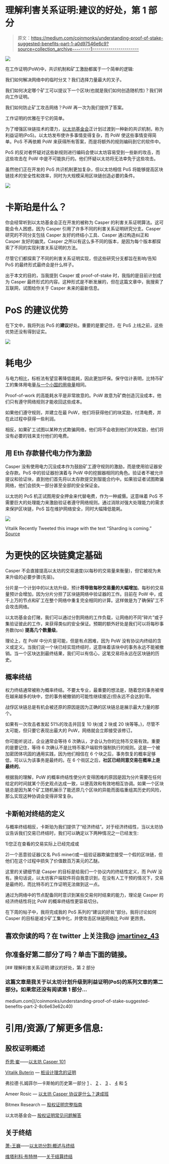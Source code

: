 # 理解利害关系证明:建议的好处，第 1 部分

> 原文：<https://medium.com/coinmonks/understanding-proof-of-stake-suggested-benefits-part-1-a0d97546e6c9?source=collection_archive---------1----------------------->

![](img/9915540f9b191237126aefa75fb2bbb9.png)

在工作证明(PoW)中，共识机制和矿工激励都属于一个简单的逻辑:

我们如何解决网络中的临时分叉？我们选择力量最大的叉子。

我们如何决定哪个矿工可以提议下一个区块(也就是我们如何创造随机性)？我们转向工作证明。

我们如何防止矿工攻击网络？PoW 再一次为我们提供了答案。

工作证明的优雅在于它的简单。

为了增强区块链技术的潜力，[以太坊基金会](https://www.ethereum.org/foundation)正计划过渡到一种新的共识机制，称为利益证明(PoS)。以太坊发布使许多事情变得复杂，而 PoW 使这些事情变得简单。PoS 不再依赖 PoW 来获得所有答案，而是将额外的规则编码到它的软件中。

PoS 的反对者怀疑对这些新规则进行编码会使以太坊容易受到一些新的攻击，而这些攻击在 PoW 中是不可能执行的。他们怀疑以太坊将无法幸免于这些攻击。

虽然他们正在开发的 PoS 共识机制更加复杂，但以太坊相信 PoS 将能够提高区块链技术的安全性和效率，同时为大规模采用区块链创造必要的条件。

![](img/a0cb8ce4a649764757be05230ac4c456.png)

# **卡斯珀是什么？**

你会经常听到以太坊基金会正在开发的被称为 Casper 的利害关系证明算法。这可能会令人困惑，因为 Casper 引用了许多不同的利害关系证明研究分支。Casper 研究的不同分支包括 Casper 友好的终结小工具、Casper 通过构造纠正和 Casper 友好的幽灵。Casper 之所以有这么多不同的版本，是因为每个版本都探索了不同的实现利害关系证明的方法。

尽管它们都探索了不同的利害关系证明实现，但这些研究分支都旨在影响/告知 PoS 的最终形式最终会是什么样子。

出于本文的目的，当我提到 Casper 或 proof-of-stake 时，我指的是目前计划成为 Casper 最终形式的内容。这种形式是不断发展的，但在这篇文章中，我搜索了互联网，试图给你关于 Casper 未来的最新信息。

# **PoS 的建议优势**

在下文中，我将列出 PoS 的**建议**好处。重要的是要记住，在 PoS 上线之前，这些优势还没有得到证实。

![](img/52422905e770d03ca3c1b12c5fe5dd49.png)

# **耗电少**

与电力相比，标桩法有望显著降低能耗，因此更加环保。保守估计表明，比特币矿工的集体用电量[与一个小国的用电量](https://www.forbes.com/sites/christopherhelman/2018/01/16/bitcoin-mining-uses-as-much-power-as-ireland-and-why-thats-not-a-problem/#34b7d7f14589)相同。

Proof-of-work 的高能耗水平是非常故意的。PoW 故意为矿商创造沉没成本，他们只有遵守网络规则才能收回这些成本。

如果他们遵守规则，并建立在最 PoW，他们将获得他们的块奖励，付清电费，并在此过程中获得一些利润。

相反，如果矿工试图以某种方式欺骗网络，他们将不会收到他们的块奖励，他们将没有必要的钱来支付他们的电费。

## **用 Eth 存款替代电力作为激励**

Casper 没有使用电力沉没成本作为鼓励矿工遵守规则的激励，而是使用验证器安全存款。PoS 中的验证器扮演着与 PoW 中的挖掘器相同的角色。验证者不被允许提议和验证块，直到他们首先将以太存款提交到智能合约中。如果验证者试图欺骗网络，他们会损失一部分甚至全部的安全保证金。

以太坊的 PoS 机正试图用安全押金来代替电费，作为一种威慑。这意味着 PoS 不需要巨大的处理能力来激励验证者遵守网络规则。通过消除对强大处理能力的需求来保护区块链，PoS 旨在维护网络安全，同时大幅降低能耗。

![](img/f04b5e27d2adca740e5ae89750b3c92b.png)

Vitalik Recently Tweeted this image with the text “Sharding is coming.” [Source](https://twitter.com/vitalikbuterin/status/991021062811930624?lang=en)

# 为更快的区块链奠定基础

Casper 不会直接提高以太坊的交易速度(以每秒的交易量来衡量)，但它被视为未来升级的必要步骤(先驱)。

分片是一个计划中的以太坊升级，预计**将导致每秒交易量的大幅增加**。每秒的交易量预计会增加，因为分片分担了区块链网络中验证器的工作。目前在 PoW 中，成千上万的节点和矿工在整个网络中重复完全相同的计算。这样做是为了确保矿工不会攻击网络。

以太坊基金会打赌，我们可以通过分割网络的工作负载，让网络的不同“碎片”或子集验证彼此的工作，来获得类似的安全保证。预期的额外好处是我们可以将每秒事务数(tps) **提高几个数量级**。

理论上，在 PoW 中分片是可能，但是有点困难，因为 PoW 没有协议内终结的含义或定义。当我们说一个块已经实现终结时，这意味着该块中的事务永远不能被撤销。当一个区块达到最终结果，我们可以有信心，这笔交易将永远在区块链的历史。

## **概率终结**

权力终结通常被称为概率终结。不要太专业，最重要的想法是，随着您的事务被埋在越来越多的块中，您的事务被撤销的可能性继续接近(但永远不会达到)零。

战俘区块链总是有机会被还原的原因是因为正确的区块链总是展示最大力量的那个。

如果有一次攻击者发起 51%的攻击并回复 10 块(或 2 块或 20 块等等。)，尽管不太可能，但只要它表现出最大的 PoW，网络就会立即接受该修订。

你可能听说过，企业通常会等待 6 次确认，才会认为你的比特币交易有效。重要的是要记住，等待 6 次确认不是比特币客户端软件强制执行的规则。这是一个被加密团体巩固的通用实践，因为他们相信在 6 个块之后，事务恢复的概率足够低，可以认为该事务是最终的。在 6 个街区之后，**社区已经同意交易在概率上是最终的**。

根据我的理解，PoW 的概率终结性使分片变得困难的原因是因为分片需要在任何给定的时间就某个历史观点达成一致，以便高效和有效地相互协调。如果一个区块链总是因为某个矿工随机展示了能还原几个区块的异能而面临重组其历史的风险，那么实现这种协调会变得非常复杂。

## **卡斯帕对终结的定义**

与概率终结相反，卡斯珀为我们提供了“经济终结”。对于经济终结性，当以太坊协议告诉我们交易已终结时，我们可以确定以下两种情况之一已经发生:

1)您正在查看的交易实际上已经完成或

2)一个恶意验证器(又名 PoS miner)或一组验证器欺骗您接受一个假的区块链，但他们在这个过程中损失了价值数百万美元的乙醚。

这里的关键细节是 Casper 的目标是给我们一个协议内的终结性定义，而 PoW 没有。换句话说，以太坊客户端软件将自我意识到，在没有人工干预的情况下，交易是最终的，而比特币的工作证明无法做到这一点。

通过为网络中的节点配备同时意识到某些交易何时结束的能力，理论是 Casper 的经济终结性将比 PoW 的概率终结性更容易切分。

在下周的帖子中，我将完成我的 PoS 系列的“建议的好处”部分。我将讨论如何 Casper 的目标是减少矿工集中化，并使攻击区块链网络比 PoW 更昂贵。

## 喜欢你读的吗？在 twitter 上关注我@ [jmartinez_43](https://twitter.com/jmartinez_43)

## 你准备好第二部分了吗？单击下面的链接。

[](/coinmonks/understanding-proof-of-stake-suggested-benefits-part-2-8c6e63e62c40) [## 理解利害关系证明:建议的好处，第 2 部分

### 这篇文章是我关于以太坊计划升级到利益证明(PoS)的系列文章的第二部分。如果您还没有阅读第 1 部分…

medium.com](/coinmonks/understanding-proof-of-stake-suggested-benefits-part-2-8c6e63e62c40) 

# 引用/资源/了解更多信息:

## **股权证明概述**

[乔恩·崔](/@jonchoi?source=post_header_lockup)——[以太坊 Casper 101](/@jonchoi/ethereum-casper-101-7a851a4f1eb0)

[Vitalik Buterin](/@VitalikButerin?source=post_header_lockup) — [桩设计理念的证明](/@VitalikButerin/a-proof-of-stake-design-philosophy-506585978d51)

弗拉德·扎姆菲尔—卡斯帕的历史第一部分 [1](/@Vlad_Zamfir/the-history-of-casper-part-1-59233819c9a9) 、 [2](https://blog.ethereum.org/2016/12/07/history-casper-chapter-2/) 、 [3](/@Vlad_Zamfir/the-history-of-casper-chapter-3-70fefb1182fc) 、 [4](/@Vlad_Zamfir/the-history-of-casper-chapter-4-3855638b5f0e) 和 [5](/@Vlad_Zamfir/the-history-of-casper-chapter-5-8652959cef58)

Ameer Rosic — [以太坊 Casper 协议是什么？速成班](https://blockgeeks.com/guides/ethereum-casper/)

Bitmex Research — [股权证明完整指南](https://blog.bitmex.com/complete-guide-to-proof-of-stake-ethereums-latest-proposal-vitalik-buterin-interview/)

以太坊基金会— [股权证明常见问题解答](https://github.com/ethereum/wiki/wiki/Proof-of-Stake-FAQ)

## **关于终结**

[萧-王巍](/@icebearhww?source=post_header_lockup)——[以太坊分割:概述与终结](/@icebearhww/ethereum-sharding-and-finality-65248951f649)

[维塔利科·布特林](https://blog.ethereum.org/author/vitalik-buterin/)——[关于结算终结](https://blog.ethereum.org/2016/05/09/on-settlement-finality/)
